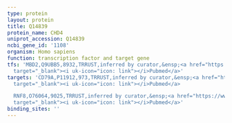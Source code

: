 ```yaml
---
type: protein
layout: protein
title: Q14839
protein_name: CHD4
uniprot_accession: Q14839
ncbi_gene_id: '1108'
organism: Homo sapiens
function: transcription factor and target gene
tfs: 'MBD2,Q9UBB5,8932,TRRUST,inferred by curator,&ensp;<a href="https://www.ncbi.nlm.nih.gov/pubmed/?term=23071088%5Buid%5D"
  target="_blank"><i uk-icon="icon: link"></i>Pubmed</a>'
targets: 'CD79A,P11912,973,TRRUST,inferred by curator,&ensp;<a href="https://www.ncbi.nlm.nih.gov/pubmed/?term=23071088%5Buid%5D"
  target="_blank"><i uk-icon="icon: link"></i>Pubmed</a>

  RNF8,O76064,9025,TRRUST,inferred by curator,&ensp;<a href="https://www.ncbi.nlm.nih.gov/pubmed/?term=22531782%5Buid%5D"
  target="_blank"><i uk-icon="icon: link"></i>Pubmed</a>'
binding_sites: ''
---
```

